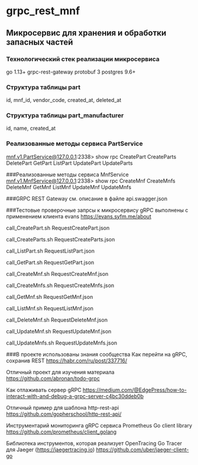 grpc_rest_mnf
=============

Микросервис для хранения и обработки запасных частей
----------------------------------------------------

### Технологический стек реализации микросервиса 
 go 1.13+
 grpc-rest-gateway
 protobuf 3
 postgres 9.6+

### Структура таблицы part
id, mnf_id, vendor_code, created_at, deleted_at

### Структура таблицы part_manufacturer
id, name, created_at

### Реализованные методы сервиса PartService
mnf.v1.PartService@127.0.0.1:2338> show rpc
CreatePart
CreateParts
DeletePart
GetPart
ListPart
UpdatePart
UpdateParts

###Реализованные методы сервиса MnfService
mnf.v1.MnfService@127.0.0.1:2338> show rpc
CreateMnf
CreateMnfs
DeleteMnf
GetMnf
ListMnf
UpdateMnf
UpdateMnfs

###GRPC REST Gateway
см. описание в файле api.swagger.json

###Тестовые проверочные запрсы к микросервису gRPC выполнены с применением клиента evans
https://evans.syfm.me/about

call_CreatePart.sh
RequestCreatePart.json

call_CreateParts.sh
RequestCreateParts.json

call_ListPart.sh
RequestListPart.json

call_GetPart.sh
RequestGetPart.json

call_CreateMnf.sh
RequestCreateMnf.json

call_CreateMnfs.sh
RequestCreateMnfs.json

call_GetMnf.sh
RequestGetMnf.json

call_ListMnf.sh
RequestListMnf.json

call_DeleteMnf.sh
RequestDeleteMnf.json

call_UpdateMnf.sh
RequestUpdateMnf.json

call_UpdateMnfs.sh
RequestUpdateMnfs.json

 
###В проекте использованы знания сообщества
Как перейти на gRPC, сохранив REST
https://habr.com/ru/post/337716/

Отличный проект для изучения материала
https://github.com/abronan/todo-grpc

Как отлаживать сервер gRPC
https://medium.com/@EdgePress/how-to-interact-with-and-debug-a-grpc-server-c4bc30ddeb0b

Отличный пример для шаблона http-rest-api
https://github.com/gopherschool/http-rest-api/

Инструментарий мониторинга gRPC сервиса
Prometheus Go client library
https://github.com/prometheus/client_golang

Библиотека инструментов, которая реализует OpenTracing Go Tracer для Jaeger (https://jaegertracing.io)
https://github.com/uber/jaeger-client-go

